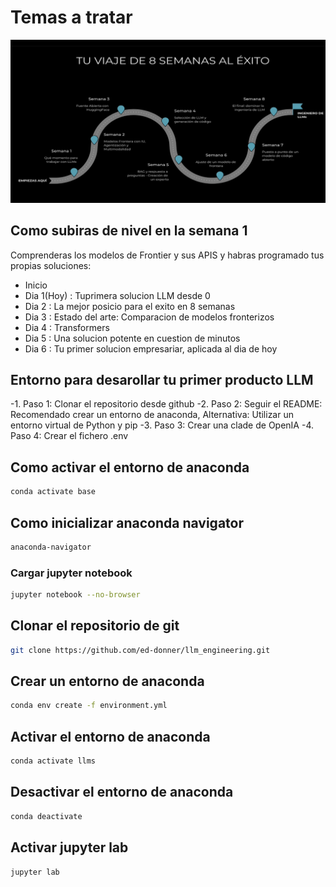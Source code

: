 # Temas a tratar
![temas](image.png)

## Como subiras de nivel en la semana 1
Comprenderas los modelos de Frontier y sus APIS y habras programado tus propias soluciones:

-   Inicio
-   Dia 1(Hoy) : Tuprimera solucion LLM desde 0
-   Dia 2 : La mejor posicio para el exito en 8 semanas
-   Dia 3 : Estado del arte: Comparacion de modelos fronterizos
-   Dia 4 : Transformers
-   Dia 5 : Una solucion potente en cuestion de minutos
-   Dia 6 : Tu primer solucion empresariar, aplicada al dia de hoy

## Entorno para desarollar tu primer producto LLM
-1. Paso 1: Clonar el repositorio desde github
-2. Paso 2: Seguir el README: Recomendado crear un entorno de anaconda, Alternativa: Utilizar un entorno virtual de Python y pip
-3. Paso 3: Crear una clade de OpenIA
-4. Paso 4: Crear el fichero .env

## Como activar el entorno de anaconda
```bash
conda activate base
```

## Como inicializar anaconda navigator
```bash
anaconda-navigator
```
### Cargar jupyter notebook
```bash
jupyter notebook --no-browser
```

## Clonar el repositorio de git 
```bash
git clone https://github.com/ed-donner/llm_engineering.git
```

## Crear un entorno de anaconda
```bash
conda env create -f environment.yml
```
## Activar el entorno de anaconda
```bash
conda activate llms
```
## Desactivar el entorno de anaconda
```bash
conda deactivate
```

## Activar jupyter lab
```bash
jupyter lab
```
